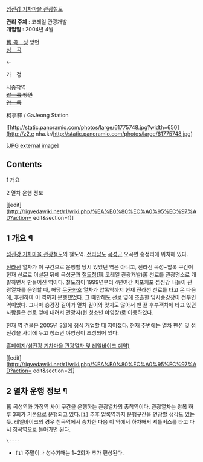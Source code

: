 [섬진강 기차마을 관광철도](%EC%84%AC%EC%A7%84%EA%B0%95%20%EA%B8%B0%EC%B0%A8%EB%A7%88%EC%9D%84%20%EA%B4%80%EA%B4%91%EC%B2%A0%EB%8F%84.md)

**관리 주체** : 코레일 관광개발  
**개업일** : 2004년 4월

[舊 곡　성](%EA%B3%A1%EC%84%B1%EC%97%AD#s-4.md) 방면  
[침　곡](%EC%B9%A8%EA%B3%A1%EC%97%AD.md)

←

가　정

시종착역  
<del>[압　록](%EC%95%95%EB%A1%9D%EC%97%AD.md) 방면  
[압　록](%EC%95%95%EB%A1%9D%EC%97%AD.md)</del>

  
柯亭驛 / GaJeong Station

![http://static.panoramio.com/photos/large/61775748.jpg?width=650](http://z2.e
nha.kr/http://static.panoramio.com/photos/large/61775748.jpg)

[[JPG external image]](http://static.panoramio.com/photos/large/61775748.jpg)

## Contents

    

1 개요

2 열차 운행 정보

[[edit](http://rigvedawiki.net/r1/wiki.php/%EA%B0%80%EC%A0%95%EC%97%AD?action=
edit&section=1)]

## 1 개요 ¶

[섬진강 기차마을 관광철도](%EC%84%AC%EC%A7%84%EA%B0%95%20%EA%B8%B0%EC%B0%A8%EB%A7%88%EC%9D%84%20%EA%B4%80%EA%B4%91%EC%B2%A0%EB%8F%84.md)의 철도역.
[전라남도](%EC%A0%84%EB%9D%BC%EB%82%A8%EB%8F%84.md)
[곡성군](%EA%B3%A1%EC%84%B1%EA%B5%B0.md) 오곡면 송정리에 위치해 있다.

  

[전라선](%EC%A0%84%EB%9D%BC%EC%84%A0.md) 열차가 이 구간으로 운행할 당시 있었던 역은 아니고, 전라선
곡성~압록 구간이 현재 선로로 이설된 뒤에 곡성군과 [철도청](%EC%B2%A0%EB%8F%84%EC%B2%AD.md)(現 코레일
관광개발)舊 선로를 관광명소로 개발하면서 만들어진 역이다. 철도청이 1999년부터 4년여간 치포치포 섬진강 나들이 관광열차를 운영할 때,
해당 [무궁화호](%EB%AC%B4%EA%B6%81%ED%99%94%ED%98%B8.md) 열차가 압록역까지 현재 전라선 선로를 타고
온 다음에, 후진하여 이 역까지 운행했었다. 그 때만해도 선로 옆에 조촐한 임시승강장이 전부인 역이었다. 그나마 승강장 길이가 열차 길이와
맞지도 않아서 맨 끝 후부객차에 타고 있던 사람들은 선로 옆에 내려서 관광지(현 청소년 야영장)로 이동하였다.

  

현재 역 건물은 2005년 3월에 정식 개업할 때 지어졌다. 현재 주변에는 열차 펜션 및 섬진강을 사이에 두고 청소년 야영장이 조성되어
있다.

  

[홈페이지(섬진강 기차마을 관광열차 및 레일바이크 예약)](http://www.gstrain.co.kr/)

[[edit](http://rigvedawiki.net/r1/wiki.php/%EA%B0%80%EC%A0%95%EC%97%AD?action=
edit&section=2)]

## 2 열차 운행 정보 ¶

舊 곡성역과 가정역 사이 구간을 운행하는 관광열차의 종착역이다. 관광열차는 왕복 하루 3회가 기본으로 운행되고 있다.`[1]` 추후
압록역까지 운행구간을 연장할 생각도 있는 듯. 레일바이크의 경우 침곡역에서 승차한 다음 이 역에서 하차해서 셔틀버스를 타고 다시 침곡역으로
돌아가면 된다.

`\----`

  * `[1]` 주말이나 성수기때는 1~2회가 추가 편성된다.

